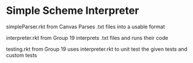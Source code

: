 # Simple Scheme Interpreter

simpleParser.rkt from Canvas Parses .txt files into a usable format

interpreter.rkt from Group 19 interprets .txt files and runs their code

testing.rkt from Group 19 uses interpreter.rkt to unit test the given tests and custom tests
